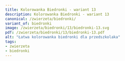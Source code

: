 ```yaml
---
title: Kolorowanka Biedronki - wariant 13
description: Kolorowanka Biedronki - wariant 13
canonical: /zwierzeta/biedronki/
variant_of: biedronki
image: /zwierzeta/biedronki/13/biedronki-13.svg
pdf: /zwierzeta/biedronki/13/biedronki-13.pdf
alt: "Łatwa kolorowanka biedronki dla przedszkolaka"
tags:
- zwierzeta
- biedronki
---
```

